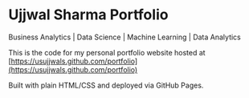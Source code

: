 # Ujjwal Sharma Portfolio
Business Analytics | Data Science | Machine Learning | Data Analytics 

This is the code for my personal portfolio website hosted at [https://usujjwals.github.com/portfolio](https://usujjwals.github.com/portfolio)

Built with plain HTML/CSS and deployed via GitHub Pages.
